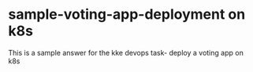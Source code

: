 # sample-voting-app-deployment on k8s
This is a sample answer for the kke devops task- deploy a voting app on k8s



